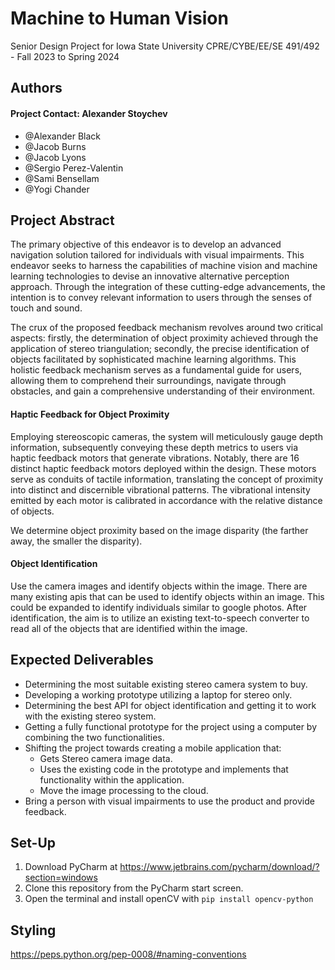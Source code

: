 # Machine to Human Vision

Senior Design Project for Iowa State University CPRE/CYBE/EE/SE 491/492 - Fall 2023 to Spring 2024

## Authors

#### Project Contact: Alexander Stoychev

- @Alexander Black
- @Jacob Burns
- @Jacob Lyons
- @Sergio Perez-Valentin
- @Sami Bensellam
- @Yogi Chander

## Project Abstract

The primary objective of this endeavor is to develop an advanced navigation solution tailored for individuals with visual impairments. This endeavor seeks to harness the capabilities of machine vision and machine learning technologies to devise an innovative alternative perception approach. Through the integration of these cutting-edge advancements, the intention is to convey relevant information to users through the senses of touch and sound.

The crux of the proposed feedback mechanism revolves around two critical aspects: firstly, the determination of object proximity achieved through the application of stereo triangulation; secondly, the precise identification of objects facilitated by sophisticated machine learning algorithms. This holistic feedback mechanism serves as a fundamental guide for users, allowing them to comprehend their surroundings, navigate through obstacles, and gain a comprehensive understanding of their environment.

#### Haptic Feedback for Object Proximity

Employing stereoscopic cameras, the system will meticulously gauge depth information, subsequently conveying these depth metrics to users via haptic feedback motors that generate vibrations. Notably, there are 16 distinct haptic feedback motors deployed within the design. These motors serve as conduits of tactile information, translating the concept of proximity into distinct and discernible vibrational patterns. The vibrational intensity emitted by each motor is calibrated in accordance with the relative distance of objects.

We determine object proximity based on the image disparity (the farther away, the smaller the disparity).

#### Object Identification

Use the camera images and identify objects within the image. There are many existing apis that can be used to identify objects within an image. This could be expanded to identify individuals similar to google photos. After identification, the aim is to utilize an existing text-to-speech converter to read all of the objects that are identified within the image.

## Expected Deliverables

* Determining the most suitable existing stereo camera system to buy.
* Developing a working prototype utilizing a laptop for stereo only.
* Determining the best API for object identification and getting it to work with the existing stereo system.
* Getting a fully functional prototype for the project using a computer by combining the two functionalities.
* Shifting the project towards creating a mobile application that:
    - Gets Stereo camera image data.
    - Uses the existing code in the prototype and implements that functionality within the application.
    - Move the image processing to the cloud.
* Bring a person with visual impairments to use the product and provide feedback.

## Set-Up

1. Download PyCharm at https://www.jetbrains.com/pycharm/download/?section=windows
2. Clone this repository from the PyCharm start screen.
3. Open the terminal and install openCV with `pip install opencv-python`

## Styling
https://peps.python.org/pep-0008/#naming-conventions
